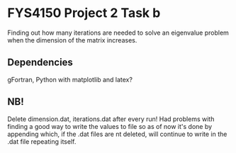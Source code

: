 # FYS4150 Project 2 Task b
Finding out how many iterations are needed to solve an eigenvalue problem when the dimension of the matrix increases.

## Dependencies
gFortran, Python with matplotlib and latex?

## NB!
Delete dimension.dat, iterations.dat after every run! Had problems with finding a good way to write the values to file so as of now it's
done by appending which, if the .dat files are nt deleted, will continue to write in the .dat file repeating itself.
